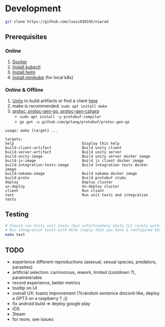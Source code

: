# Development

```bash
git clone https://github.com/louis030195/niwrad
```

## Prerequisites

### Online

1. [Docker](https://www.docker.com)
2. [Install kubectl](https://kubernetes.io/docs/tasks/tools/install-kubectl/)
3. [Install helm](https://helm.sh/docs/intro/install/)
4. [Install minikube](https://kubernetes.io/docs/tasks/tools/install-minikube/) (for local k8s)

### Online & Offline

1. [Unity](https://unity.com) to build artifacts or find a client [here](https://github.com/louis030195/niwrad/actions)
2. make is recommended: `sudo apt install make`
3. [protoc, protoc-gen-go, protoc-gen-csharp](https://github.com/protocolbuffers/protobuf)
    - `sudo apt install -y protobuf-compiler`
    - `go get -u github.com/golang/protobuf/protoc-gen-go`

```make
usage: make [target] ...

targets:
help                               Display this help
build-client-artifact              Build unity client
build-server-artifact              Build unity server
build-unity-image                  Build unity server docker image
build-js-image                     Build js client docker image
build-integration-tests-image      Build integration tests docker image
build-nakama-image                 Build nakama docker image
build-proto                        Build protobuf stubs
deploy                             Deploy cluster
un-deploy                          Un-deploy cluster
client                             Run client
test                               Run unit tests and integration tests
```

## Testing

```bash
# Should run Unity unit tests (but unfortunately Unity CLI rarely works on Ubuntu 20.04 at least so it Seg Fault)
# Run integration tests with Helm (imply that you have a configured k8s/k3s cluster, Helm)
make test
```

## TODO

* experience different reproductions (asexual, sexual species, predators, parasites)
* artificial selection: carnivorous, rework, limited (cooldown ?), parameterable
* record experience, better metrics
* tooltip on UI
* overall UX: toasts improvement (%random sentence discord-like, deploy a GPT3 on a raspberry ? ;))
* fix android build => deploy google play
* iOS
* Steam
* for more, see issues